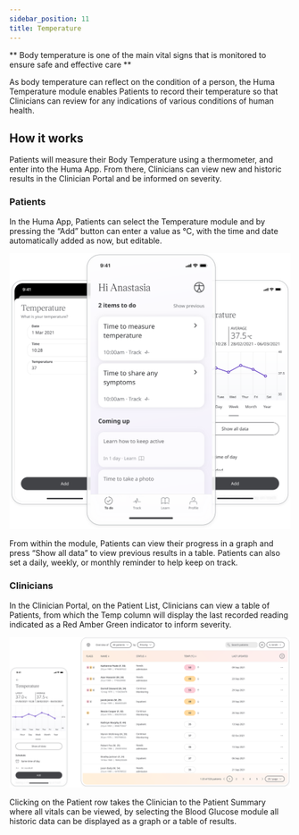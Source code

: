```yaml
---
sidebar_position: 11
title: Temperature 
---
```


** Body temperature is one of the main vital signs that is monitored to ensure safe and effective care **

As body temperature can reflect on the condition of a person, the Huma Temperature module enables Patients to record their temperature so that Clinicians can review for any indications of various conditions of human health.

## How it works

Patients will measure their Body Temperature using a thermometer, and enter into the Huma App. From there, Clinicians can view new and historic results in the Clinician Portal and be informed on severity.  

### Patients

In the Huma App, Patients can select the Temperature module and by pressing the “Add” button can enter a value as °C, with the time and date automatically added as now, but editable. 

![Adding temperature in the Huma App](./assets/temperature.svg)

From within the module, Patients can view their progress in a graph and press “Show all data” to view previous results in a table. Patients can also set a daily, weekly, or monthly reminder to help keep on track.

### Clinicians

In the Clinician Portal, on the Patient List, Clinicians can view a table of Patients, from which the Temp column will display the last recorded reading indicated as a Red Amber Green indicator to inform severity. 

![Viewing patient's temperature in the Huma App](./assets/cp-patient-list-temperature.svg)

Clicking on the Patient row takes the Clinician to the Patient Summary where all vitals can be viewed, by selecting the Blood Glucose module all historic data can be displayed as a graph or a table of results.